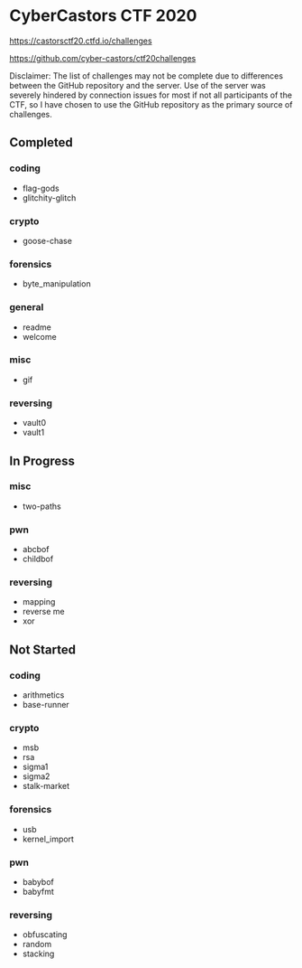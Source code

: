 # CyberCastors CTF 2020

https://castorsctf20.ctfd.io/challenges

https://github.com/cyber-castors/ctf20challenges

Disclaimer:
The list of challenges may not be complete due to differences between the GitHub repository and the server.
Use of the server was severely hindered by connection issues for most if not all participants of the CTF, so I have chosen to use the GitHub repository as the primary source of challenges.

## Completed

### coding

 - flag-gods
 - glitchity-glitch

### crypto

 - goose-chase

### forensics

 - byte_manipulation

### general

 - readme
 - welcome

### misc

 - gif

### reversing

 - vault0
 - vault1

## In Progress

### misc

 - two-paths

### pwn

 - abcbof
 - childbof

### reversing

 - mapping
 - reverse me
 - xor

## Not Started

### coding

 - arithmetics
 - base-runner

### crypto

 - msb
 - rsa
 - sigma1
 - sigma2
 - stalk-market

### forensics

 - usb
 - kernel_import

### pwn

 - babybof
 - babyfmt

### reversing

 - obfuscating
 - random
 - stacking

